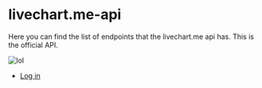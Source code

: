 # livechart.me-api

Here you can find the list of endpoints that the livechart.me api has. This is the official API.

![lol](https://user-images.githubusercontent.com/103996576/181138198-fb200425-50e8-425c-8178-51da98a9cacc.png)


-   [Log in](api/AUTHENTICATE.md)
